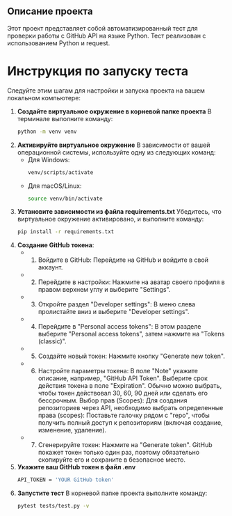 ## Описание проекта
Этот проект представляет собой автоматизированный тест для проверки работы с GitHub API на языке Python. Тест реализован с использованием Python и request.
# Инструкция по запуску теста
Следуйте этим шагам для настройки и запуска проекта на вашем локальном компьютере:

1. **Создайте виртуальное окружение в корневой папке проекта**
   В терминале выполните команду:
   ```bash
   python -m venv venv
   ```
2. **Активируйте виртуальное окружение**
   В зависимости от вашей операционной системы, используйте одну из следующих команд:
   - Для Windows:
     ```bash
     venv/scripts/activate
     ```
   - Для macOS/Linux:
     ```bash
     source venv/bin/activate
     ```
3. **Установите зависимости из файла requirements.txt**
   Убедитесь, что виртуальное окружение активировано, и выполните команду:
   ```bash
   pip install -r requirements.txt
4. **Создание GitHub токена**:
   - 1. Войдите в GitHub:
   Перейдите на GitHub и войдите в свой аккаунт.
   - 2. Перейдите в настройки:
   Нажмите на аватар своего профиля в правом верхнем углу и выберите "Settings".
   - 3. Откройте раздел "Developer settings":
   В меню слева пролистайте вниз и выберите "Developer settings".
   - 4. Перейдите в "Personal access tokens":
   В этом разделе выберите "Personal access tokens", затем нажмите на "Tokens (classic)".
   - 5. Создайте новый токен:
   Нажмите кнопку "Generate new token".
   - 6. Настройте параметры токена:
   В поле "Note" укажите описание, например, "GitHub API Token".
   Выберите срок действия токена в поле "Expiration". Обычно можно выбрать, чтобы токен действовал 30, 60, 90 дней или сделать его бессрочным.
   Выбор прав (Scopes): Для создания репозиториев через API, необходимо выбрать определенные права (scopes):
   Поставьте галочку рядом с "repo", чтобы получить полный доступ к репозиториям (включая создание, изменение, удаление).
   - 7. Сгенерируйте токен: Нажмите на "Generate token". GitHub покажет токен только один раз, поэтому обязательно скопируйте его и сохраните в безопасное место.
6. **Укажите ваш GitHub токен в файл .env**
   ```bash
   API_TOKEN = 'YOUR GitHub token'
   ```
7. **Запустите тест**
   В корневой папке проекта выполните команду:
   ```bash
   pytest tests/test.py -v
   ```
